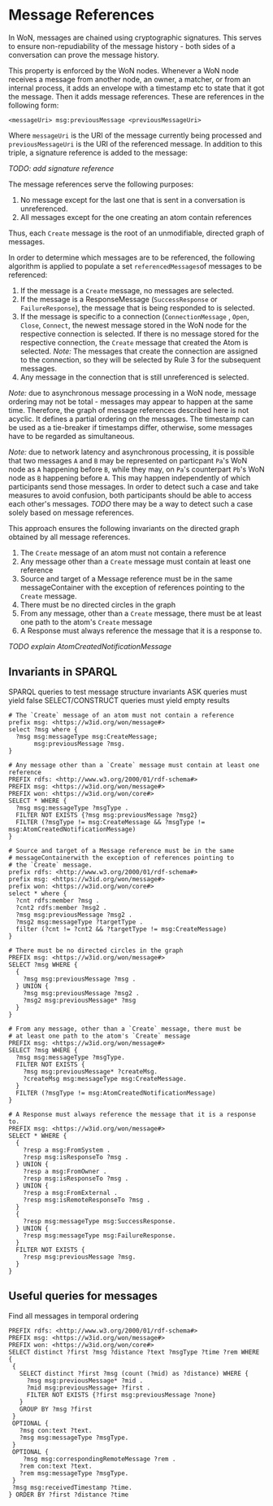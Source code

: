 # Message References

In WoN, messages are chained using cryptographic signatures. This serves
to ensure non-repudiability of the message history - both sides of a conversation
can prove the message history.

This property is enforced by the WoN nodes. Whenever a WoN node receives
a message from another node, an owner, a matcher, or from an internal
process, it adds an envelope with a timestamp etc to state that it got the
message. Then it adds message references. These are references in the following form:

```
<messageUri> msg:previousMessage <previousMessageUri>
```

Where `messageUri` is the URI of the message currently being processed and
`previousMessageUri` is the URI of the referenced message.
In addition to this triple, a signature reference is added to the message:

_TODO: add signature reference_

The message references serve the following purposes:

1. No message except for the last one that is sent in a conversation is
   unreferenced.
2. All messages except for the one creating an atom contain references

Thus, each `Create` message is the root of an unmodifiable, directed graph
of messages.

In order to determine which messages are to be referenced, the following
algorithm is applied to populate a set `referencedMessages`of messages
to be referenced:

1. If the message is a `Create` message, no messages are selected.
2. If the message is a ResponseMessage (`SuccessResponse` or `FailureResponse`),
   the message that is being responded to is selected.
3. If the message is specific to a connection (`ConnectionMessage` ,
   `Open`, `Close`, `Connect`, the newest message stored in the WoN node
   for the respective connection is selected. If there is no message stored
   for the respective connection, the `Create`
   message that created the Atom is selected.
   _Note:_ The messages that create
   the connection are assigned to the connection, so they will be selected
   by Rule 3 for the subsequent messages.
4. Any message in the connection that is still unreferenced is selected.

_Note:_ due to asynchronous message processing in a WoN node, message ordering
may not be total - messages may appear to happen at the same time. Therefore,
the graph of message references described here is not acyclic. It defines
a partial ordering on the messages. The timestamp can be used as a tie-breaker
if timestamps differ, otherwise, some messages have to be regarded as simultaneous.

_Note:_ due to network latency and asynchronous processing, it is possible that two
messages `A` and `B` may be represented on particpant `Pa`'s WoN node as `A`
happening before `B`, while they may, on `Pa`'s counterpart `Pb`'s WoN node
as `B` happening before `A`. This may happen independently of which participants
send those messages. In order to detect such a case and take measures to avoid
confusion, both participants should be able to access each other's messages.
_TODO_ there may be a way to detect such a case solely based on message references.

This approach ensures the following invariants on the directed graph
obtained by all message references.

1. The `Create` message of an atom must not contain a reference
1. Any message other than a `Create` message must contain at least one reference
1. Source and target of a Message reference must be in the same messageContainer
   with the exception of references pointing to the `Create` message.
1. There must be no directed circles in the graph
1. From any message, other than a `Create` message, there must be
   at least one path to the atom's `Create` message
1. A Response must always reference the message that it is a response to.

_TODO explain AtomCreatedNotificationMessage_

## Invariants in SPARQL

SPARQL queries to test message structure invariants
ASK queries must yield false
SELECT/CONSTRUCT queries must yield empty results

```
# The `Create` message of an atom must not contain a reference
prefix msg: <https://w3id.org/won/message#>
select ?msg where {
  ?msg msg:messageType msg:CreateMessage;
	   msg:previousMessage ?msg.
}
```

```
# Any message other than a `Create` message must contain at least one reference
PREFIX rdfs: <http://www.w3.org/2000/01/rdf-schema#>
PREFIX msg: <https://w3id.org/won/message#>
PREFIX won: <https://w3id.org/won/core#>
SELECT * WHERE {
  ?msg msg:messageType ?msgType .
  FILTER NOT EXISTS {?msg msg:previousMessage ?msg2}
  FILTER (?msgType != msg:CreateMessage && ?msgType != msg:AtomCreatedNotificationMessage)
}
```

```
# Source and target of a Message reference must be in the same
# messageContainerwith the exception of references pointing to
# the `Create` message.
prefix rdfs: <http://www.w3.org/2000/01/rdf-schema#>
prefix msg: <https://w3id.org/won/message#>
prefix won: <https://w3id.org/won/core#>
select * where {
  ?cnt rdfs:member ?msg .
  ?cnt2 rdfs:member ?msg2 .
  ?msg msg:previousMessage ?msg2 .
  ?msg2 msg:messageType ?targetType .
  filter (?cnt != ?cnt2 && ?targetType != msg:CreateMessage)
}
```

```
# There must be no directed circles in the graph
PREFIX msg: <https://w3id.org/won/message#>
SELECT ?msg WHERE {
  {
  	?msg msg:previousMessage ?msg .
  } UNION {
  	?msg msg:previousMessage ?msg2 .
  	?msg2 msg:previousMessage* ?msg
  }
}
```

```
# From any message, other than a `Create` message, there must be
# at least one path to the atom's `Create` message
PREFIX msg: <https://w3id.org/won/message#>
SELECT ?msg WHERE {
  ?msg msg:messageType ?msgType.
  FILTER NOT EXISTS {
    ?msg msg:previousMessage* ?createMsg.
    ?createMsg msg:messageType msg:CreateMessage.
  }
  FILTER (?msgType != msg:AtomCreatedNotificationMessage)
}
```

```
# A Response must always reference the message that it is a response to.
PREFIX msg: <https://w3id.org/won/message#>
SELECT * WHERE {
  {
  	?resp a msg:FromSystem .
	?resp msg:isResponseTo ?msg .
  } UNION {
	?resp a msg:FromOwner .
	?resp msg:isResponseTo ?msg .
  } UNION {
	?resp a msg:FromExternal .
	?resp msg:isRemoteResponseTo ?msg .
  }
  {
  	?resp msg:messageType msg:SuccessResponse.
  } UNION {
    ?resp msg:messageType msg:FailureResponse.
  }
  FILTER NOT EXISTS {
  	?resp msg:previousMessage ?msg.
  }
}
```

## Useful queries for messages

Find all messages in temporal ordering

```
PREFIX rdfs: <http://www.w3.org/2000/01/rdf-schema#>
PREFIX msg: <https://w3id.org/won/message#>
PREFIX won: <https://w3id.org/won/core#>
SELECT distinct ?first ?msg ?distance ?text ?msgType ?time ?rem WHERE {
 {
   SELECT distinct ?first ?msg (count (?mid) as ?distance) WHERE {
     ?msg msg:previousMessage* ?mid .
     ?mid msg:previousMessage+ ?first .
     FILTER NOT EXISTS {?first msg:previousMessage ?none}
   }
   GROUP BY ?msg ?first
 }
 OPTIONAL {
   ?msg con:text ?text.
   ?msg msg:messageType ?msgType.
 }
 OPTIONAL {
    ?msg msg:correspondingRemoteMessage ?rem .
   ?rem con:text ?text.
   ?rem msg:messageType ?msgType.
 }
 ?msg msg:receivedTimestamp ?time.
} ORDER BY ?first ?distance ?time
```
